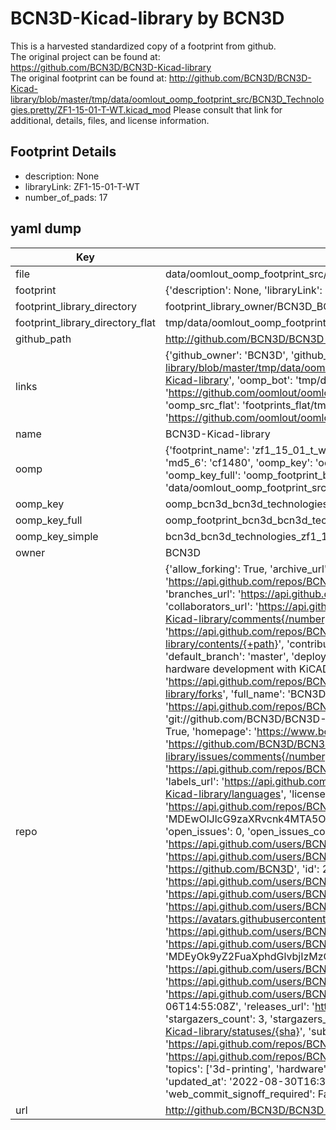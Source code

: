 # BCN3D-Kicad-library by BCN3D  
This is a harvested standardized copy of a footprint from github.  
The original project can be found at:  
https://github.com/BCN3D/BCN3D-Kicad-library  
The original footprint can be found at:
http://github.com/BCN3D/BCN3D-Kicad-library/blob/master/tmp/data/oomlout_oomp_footprint_src/BCN3D_Technologies.pretty/ZF1-15-01-T-WT.kicad_mod
Please consult that link for additional, details, files, and license information.  
## Footprint Details
* description: None  
* libraryLink: ZF1-15-01-T-WT  
* number_of_pads: 17  
## yaml dump  
| Key | Value |  
| --- | --- |  
| file | data/oomlout_oomp_footprint_src/BCN3D-Kicad-library/BCN3D_Technologies.pretty/ZF1-15-01-T-WT.kicad_mod |  
| footprint | {'description': None, 'libraryLink': 'ZF1-15-01-T-WT', 'number_of_pads': 17} |  
| footprint_library_directory | footprint_library_owner/BCN3D_BCN3D-Kicad-library |  
| footprint_library_directory_flat | tmp/data/oomlout_oomp_footprint_src/footprints_flat/bcn3d_bcn3d_technologies_zf1_15_01_t_wt/working |  
| github_path | http://github.com/BCN3D/BCN3D-Kicad-library/blob/master/tmp/data/oomlout_oomp_footprint_src/BCN3D_Technologies.pretty/ZF1-15-01-T-WT.kicad_mod |  
| links | {'github_owner': 'BCN3D', 'github_repo_name': 'BCN3D-Kicad-library', 'github_src': 'http://github.com/BCN3D/BCN3D-Kicad-library/blob/master/tmp/data/oomlout_oomp_footprint_src/BCN3D_Technologies.pretty/ZF1-15-01-T-WT.kicad_mod', 'github_src_repo': 'https://github.com/BCN3D/BCN3D-Kicad-library', 'oomp_bot': 'tmp/data/oomlout_oomp_footprint_src/footprints/bcn3d_bcn3d_technologies_zf1_15_01_t_wt/working', 'oomp_bot_github': 'https://github.com/oomlout/oomlout_oomp_footprint_bot/tree/main/tmp/data/oomlout_oomp_footprint_src/footprints/bcn3d_bcn3d_technologies_zf1_15_01_t_wt/working', 'oomp_src_flat': 'footprints_flat/tmp/data/oomlout_oomp_footprint_src/footprints_flat/bcn3d_bcn3d_technologies_zf1_15_01_t_wt/working', 'oomp_src_flat_github': 'https://github.com/oomlout/oomlout_oomp_footprint_src/tree/main/tmp/data/oomlout_oomp_footprint_src/footprints_flat/bcn3d_bcn3d_technologies_zf1_15_01_t_wt/working'} |  
| name | BCN3D-Kicad-library |  
| oomp | {'footprint_name': 'zf1_15_01_t_wt', 'library_name': 'bcn3d_technologies', 'md5': 'cf1480a113e4fdf893710812d5cb5470', 'md5_10': 'cf1480a113', 'md5_5': 'cf148', 'md5_6': 'cf1480', 'oomp_key': 'oomp_bcn3d_bcn3d_technologies_zf1_15_01_t_wt', 'oomp_key_extra': 'oomp_footprint_bcn3d_bcn3d_technologies_zf1_15_01_t_wt', 'oomp_key_full': 'oomp_footprint_bcn3d_bcn3d_technologies_zf1_15_01_t_wt_cf1480', 'oomp_key_simple': 'bcn3d_bcn3d_technologies_zf1_15_01_t_wt', 'original_filename': 'data/oomlout_oomp_footprint_src/BCN3D-Kicad-library/BCN3D_Technologies.pretty/ZF1-15-01-T-WT.kicad_mod', 'owner_name': 'bcn3d'} |  
| oomp_key | oomp_bcn3d_bcn3d_technologies_zf1_15_01_t_wt |  
| oomp_key_full | oomp_footprint_bcn3d_bcn3d_technologies_zf1_15_01_t_wt |  
| oomp_key_simple | bcn3d_bcn3d_technologies_zf1_15_01_t_wt |  
| owner | BCN3D |  
| repo | {'allow_forking': True, 'archive_url': 'https://api.github.com/repos/BCN3D/BCN3D-Kicad-library/{archive_format}{/ref}', 'archived': False, 'assignees_url': 'https://api.github.com/repos/BCN3D/BCN3D-Kicad-library/assignees{/user}', 'blobs_url': 'https://api.github.com/repos/BCN3D/BCN3D-Kicad-library/git/blobs{/sha}', 'branches_url': 'https://api.github.com/repos/BCN3D/BCN3D-Kicad-library/branches{/branch}', 'clone_url': 'https://github.com/BCN3D/BCN3D-Kicad-library.git', 'collaborators_url': 'https://api.github.com/repos/BCN3D/BCN3D-Kicad-library/collaborators{/collaborator}', 'comments_url': 'https://api.github.com/repos/BCN3D/BCN3D-Kicad-library/comments{/number}', 'commits_url': 'https://api.github.com/repos/BCN3D/BCN3D-Kicad-library/commits{/sha}', 'compare_url': 'https://api.github.com/repos/BCN3D/BCN3D-Kicad-library/compare/{base}...{head}', 'contents_url': 'https://api.github.com/repos/BCN3D/BCN3D-Kicad-library/contents/{+path}', 'contributors_url': 'https://api.github.com/repos/BCN3D/BCN3D-Kicad-library/contributors', 'created_at': '2017-02-06T14:54:57Z', 'default_branch': 'master', 'deployments_url': 'https://api.github.com/repos/BCN3D/BCN3D-Kicad-library/deployments', 'description': 'Library used by BCN3D Technologies in hardware development with KiCAD', 'disabled': False, 'downloads_url': 'https://api.github.com/repos/BCN3D/BCN3D-Kicad-library/downloads', 'events_url': 'https://api.github.com/repos/BCN3D/BCN3D-Kicad-library/events', 'fork': False, 'forks': 6, 'forks_count': 6, 'forks_url': 'https://api.github.com/repos/BCN3D/BCN3D-Kicad-library/forks', 'full_name': 'BCN3D/BCN3D-Kicad-library', 'git_commits_url': 'https://api.github.com/repos/BCN3D/BCN3D-Kicad-library/git/commits{/sha}', 'git_refs_url': 'https://api.github.com/repos/BCN3D/BCN3D-Kicad-library/git/refs{/sha}', 'git_tags_url': 'https://api.github.com/repos/BCN3D/BCN3D-Kicad-library/git/tags{/sha}', 'git_url': 'git://github.com/BCN3D/BCN3D-Kicad-library.git', 'has_discussions': False, 'has_downloads': True, 'has_issues': True, 'has_pages': False, 'has_projects': True, 'has_wiki': True, 'homepage': 'https://www.bcn3dtechnologies.com', 'hooks_url': 'https://api.github.com/repos/BCN3D/BCN3D-Kicad-library/hooks', 'html_url': 'https://github.com/BCN3D/BCN3D-Kicad-library', 'id': 81098002, 'is_template': False, 'issue_comment_url': 'https://api.github.com/repos/BCN3D/BCN3D-Kicad-library/issues/comments{/number}', 'issue_events_url': 'https://api.github.com/repos/BCN3D/BCN3D-Kicad-library/issues/events{/number}', 'issues_url': 'https://api.github.com/repos/BCN3D/BCN3D-Kicad-library/issues{/number}', 'keys_url': 'https://api.github.com/repos/BCN3D/BCN3D-Kicad-library/keys{/key_id}', 'labels_url': 'https://api.github.com/repos/BCN3D/BCN3D-Kicad-library/labels{/name}', 'language': None, 'languages_url': 'https://api.github.com/repos/BCN3D/BCN3D-Kicad-library/languages', 'license': None, 'merges_url': 'https://api.github.com/repos/BCN3D/BCN3D-Kicad-library/merges', 'milestones_url': 'https://api.github.com/repos/BCN3D/BCN3D-Kicad-library/milestones{/number}', 'mirror_url': None, 'name': 'BCN3D-Kicad-library', 'network_count': 6, 'node_id': 'MDEwOlJlcG9zaXRvcnk4MTA5ODAwMg==', 'notifications_url': 'https://api.github.com/repos/BCN3D/BCN3D-Kicad-library/notifications{?since,all,participating}', 'open_issues': 0, 'open_issues_count': 0, 'organization': {'avatar_url': 'https://avatars.githubusercontent.com/u/2334838?v=4', 'events_url': 'https://api.github.com/users/BCN3D/events{/privacy}', 'followers_url': 'https://api.github.com/users/BCN3D/followers', 'following_url': 'https://api.github.com/users/BCN3D/following{/other_user}', 'gists_url': 'https://api.github.com/users/BCN3D/gists{/gist_id}', 'gravatar_id': '', 'html_url': 'https://github.com/BCN3D', 'id': 2334838, 'login': 'BCN3D', 'node_id': 'MDEyOk9yZ2FuaXphdGlvbjIzMzQ4Mzg=', 'organizations_url': 'https://api.github.com/users/BCN3D/orgs', 'received_events_url': 'https://api.github.com/users/BCN3D/received_events', 'repos_url': 'https://api.github.com/users/BCN3D/repos', 'site_admin': False, 'starred_url': 'https://api.github.com/users/BCN3D/starred{/owner}{/repo}', 'subscriptions_url': 'https://api.github.com/users/BCN3D/subscriptions', 'type': 'Organization', 'url': 'https://api.github.com/users/BCN3D'}, 'owner': {'avatar_url': 'https://avatars.githubusercontent.com/u/2334838?v=4', 'events_url': 'https://api.github.com/users/BCN3D/events{/privacy}', 'followers_url': 'https://api.github.com/users/BCN3D/followers', 'following_url': 'https://api.github.com/users/BCN3D/following{/other_user}', 'gists_url': 'https://api.github.com/users/BCN3D/gists{/gist_id}', 'gravatar_id': '', 'html_url': 'https://github.com/BCN3D', 'id': 2334838, 'login': 'BCN3D', 'node_id': 'MDEyOk9yZ2FuaXphdGlvbjIzMzQ4Mzg=', 'organizations_url': 'https://api.github.com/users/BCN3D/orgs', 'received_events_url': 'https://api.github.com/users/BCN3D/received_events', 'repos_url': 'https://api.github.com/users/BCN3D/repos', 'site_admin': False, 'starred_url': 'https://api.github.com/users/BCN3D/starred{/owner}{/repo}', 'subscriptions_url': 'https://api.github.com/users/BCN3D/subscriptions', 'type': 'Organization', 'url': 'https://api.github.com/users/BCN3D'}, 'private': False, 'pulls_url': 'https://api.github.com/repos/BCN3D/BCN3D-Kicad-library/pulls{/number}', 'pushed_at': '2017-02-06T14:55:08Z', 'releases_url': 'https://api.github.com/repos/BCN3D/BCN3D-Kicad-library/releases{/id}', 'size': 5, 'ssh_url': 'git@github.com:BCN3D/BCN3D-Kicad-library.git', 'stargazers_count': 3, 'stargazers_url': 'https://api.github.com/repos/BCN3D/BCN3D-Kicad-library/stargazers', 'statuses_url': 'https://api.github.com/repos/BCN3D/BCN3D-Kicad-library/statuses/{sha}', 'subscribers_count': 5, 'subscribers_url': 'https://api.github.com/repos/BCN3D/BCN3D-Kicad-library/subscribers', 'subscription_url': 'https://api.github.com/repos/BCN3D/BCN3D-Kicad-library/subscription', 'svn_url': 'https://github.com/BCN3D/BCN3D-Kicad-library', 'tags_url': 'https://api.github.com/repos/BCN3D/BCN3D-Kicad-library/tags', 'teams_url': 'https://api.github.com/repos/BCN3D/BCN3D-Kicad-library/teams', 'temp_clone_token': None, 'topics': ['3d-printing', 'hardware', 'kicad', 'kicad-footprints', 'kicad-libraries'], 'trees_url': 'https://api.github.com/repos/BCN3D/BCN3D-Kicad-library/git/trees{/sha}', 'updated_at': '2022-08-30T16:38:16Z', 'url': 'https://api.github.com/repos/BCN3D/BCN3D-Kicad-library', 'visibility': 'public', 'watchers': 3, 'watchers_count': 3, 'web_commit_signoff_required': False} |  
| url | http://github.com/BCN3D/BCN3D-Kicad-library |  

